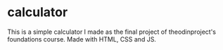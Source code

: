 # calculator
This is a simple calculator I made as the final project of theodinproject's foundations course.
Made with HTML, CSS and JS.
